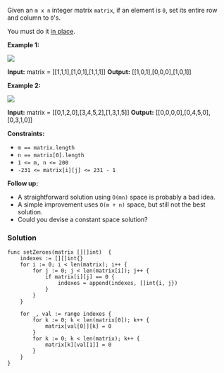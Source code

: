 Given an `m x n` integer matrix `matrix`, if an element is `0`, set its entire row and column to `0`'s.

You must do it [in place](https://en.wikipedia.org/wiki/In-place_algorithm).

**Example 1:**

![](https://assets.leetcode.com/uploads/2020/08/17/mat1.jpg)

**Input:** matrix = [[1,1,1],[1,0,1],[1,1,1]]
**Output:** [[1,0,1],[0,0,0],[1,0,1]]

**Example 2:**

![](https://assets.leetcode.com/uploads/2020/08/17/mat2.jpg)

**Input:** matrix = [[0,1,2,0],[3,4,5,2],[1,3,1,5]]
**Output:** [[0,0,0,0],[0,4,5,0],[0,3,1,0]]

**Constraints:**

- `m == matrix.length`
- `n == matrix[0].length`
- `1 <= m, n <= 200`
- `-231 <= matrix[i][j] <= 231 - 1`

**Follow up:**

- A straightforward solution using `O(mn)` space is probably a bad idea.
- A simple improvement uses `O(m + n)` space, but still not the best solution.
- Could you devise a constant space solution?

### Solution
```
func setZeroes(matrix [][]int)  {
    indexes := [][]int{}
    for i := 0; i < len(matrix); i++ {
        for j := 0; j < len(matrix[i]); j++ {
            if matrix[i][j] == 0 {
                indexes = append(indexes, []int{i, j})
            }
        }
    }

    for _, val := range indexes {
        for k := 0; k < len(matrix[0]); k++ {
            matrix[val[0]][k] = 0
        }
        for k := 0; k < len(matrix); k++ {
            matrix[k][val[1]] = 0
        }
    }
}
```